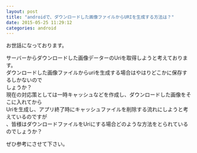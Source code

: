 ```yaml
---
layout: post
title: "androidで、ダウンロードした画像ファイルからURIを生成する方法は？"
date: 2015-05-25 11:29:12
categories: android
---
```

<p>お世話になっております。</p>

<p>サーバーからダウンロードした画像データーのUriを取得しようと考えております。<br>
ダウンロードした画像ファイルからuriを生成する場合はやはりどこかに保存するしかないので<br>
しょうか？<br>
現在の対応策としては一時キャッシュなどを作成し、ダウンロードした画像をそこに入れてから<br>
Uriを生成し、アプリ終了時にキャッシュファイルを削除する流れにしようと考えているのですが<br>
、皆様はダウンロードファイルをUriにする場合どのような方法をとられているのでしょうか？</p>

<p>ぜひ参考にさせて下さい。</p>
